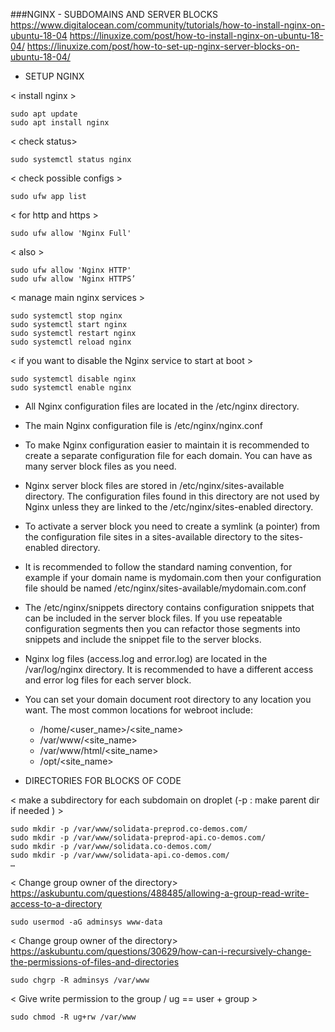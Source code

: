 ###NGINX - SUBDOMAINS AND SERVER BLOCKS
https://www.digitalocean.com/community/tutorials/how-to-install-nginx-on-ubuntu-18-04
https://linuxize.com/post/how-to-install-nginx-on-ubuntu-18-04/ 
https://linuxize.com/post/how-to-set-up-nginx-server-blocks-on-ubuntu-18-04/ 

- SETUP NGINX

< install nginx >
```
sudo apt update
sudo apt install nginx
```
< check status>
```
sudo systemctl status nginx
```
< check possible configs >
```
sudo ufw app list
```
< for http and https >
```
sudo ufw allow 'Nginx Full' 
```
< also >
```
sudo ufw allow 'Nginx HTTP'
sudo ufw allow 'Nginx HTTPS’
```

< manage main nginx services >
```
sudo systemctl stop nginx
sudo systemctl start nginx
sudo systemctl restart nginx
sudo systemctl reload nginx
```
< if you want to disable the Nginx service to start at boot >
```
sudo systemctl disable nginx
sudo systemctl enable nginx
```

* All Nginx configuration files are located in the /etc/nginx directory.

* The main Nginx configuration file is /etc/nginx/nginx.conf

* To make Nginx configuration easier to maintain it is recommended to create a separate configuration file for each domain. You can have as many server block files as you need.

* Nginx server block files are stored in /etc/nginx/sites-available directory. The configuration files found in this directory are not used by Nginx unless they are linked to the /etc/nginx/sites-enabled directory.

* To activate a server block you need to create a symlink (a pointer) from the configuration file sites in a sites-available directory to the sites-enabled directory.

* It is recommended to follow the standard naming convention, for example if your domain name is mydomain.com then your configuration file should be named /etc/nginx/sites-available/mydomain.com.conf

* The /etc/nginx/snippets directory contains configuration snippets that can be included in the server block files. If you use repeatable configuration segments then you can refactor those segments into snippets and include the snippet file to the server blocks.

* Nginx log files (access.log and error.log) are located in the /var/log/nginx directory. It is recommended to have a different access and error log files for each server block.

* You can set your domain document root directory to any location you want. The most common locations for webroot include:
    * /home/<user_name>/<site_name>
    * /var/www/<site_name>
    * /var/www/html/<site_name>
    * /opt/<site_name>


- DIRECTORIES FOR BLOCKS OF CODE 

< make a subdirectory for each subdomain on droplet (-p : make parent dir if needed )  >
```
sudo mkdir -p /var/www/solidata-preprod.co-demos.com/
sudo mkdir -p /var/www/solidata-preprod-api.co-demos.com/
sudo mkdir -p /var/www/solidata.co-demos.com/
sudo mkdir -p /var/www/solidata-api.co-demos.com/
…
```

< Change group owner of the directory>
https://askubuntu.com/questions/488485/allowing-a-group-read-write-access-to-a-directory 
````
sudo usermod -aG adminsys www-data
````

< Change group owner of the directory>
https://askubuntu.com/questions/30629/how-can-i-recursively-change-the-permissions-of-files-and-directories 
````
sudo chgrp -R adminsys /var/www
````

< Give write permission to the group / ug == user + group  > 
````
sudo chmod -R ug+rw /var/www
````
